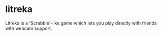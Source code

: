 # litreka

Litreka is a 'Scrabble'-like game which lets you play directly with friends with webcam support.
